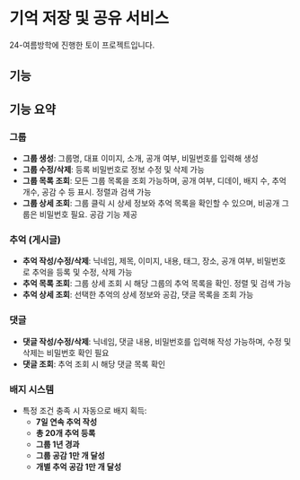 # 기억 저장 및 공유 서비스
24-여름방학에 진행한 토이 프로젝트입니다. 

## 기능

## 기능 요약

### 그룹

- **그룹 생성**: 그룹명, 대표 이미지, 소개, 공개 여부, 비밀번호를 입력해 생성
- **그룹 수정/삭제**: 등록 비밀번호로 정보 수정 및 삭제 가능
- **그룹 목록 조회**: 모든 그룹 목록을 조회 가능하며, 공개 여부, 디데이, 배지 수, 추억 개수, 공감 수 등 표시. 정렬과 검색 가능
- **그룹 상세 조회**: 그룹 클릭 시 상세 정보와 추억 목록을 확인할 수 있으며, 비공개 그룹은 비밀번호 필요. 공감 기능 제공

### 추억 (게시글)

- **추억 작성/수정/삭제**: 닉네임, 제목, 이미지, 내용, 태그, 장소, 공개 여부, 비밀번호로 추억을 등록 및 수정, 삭제 가능
- **추억 목록 조회**: 그룹 상세 조회 시 해당 그룹의 추억 목록을 확인. 정렬 및 검색 가능
- **추억 상세 조회**: 선택한 추억의 상세 정보와 공감, 댓글 목록을 조회 가능

### 댓글

- **댓글 작성/수정/삭제**: 닉네임, 댓글 내용, 비밀번호를 입력해 작성 가능하며, 수정 및 삭제는 비밀번호 확인 필요
- **댓글 조회**: 추억 조회 시 해당 댓글 목록 확인

### 배지 시스템

- 특정 조건 충족 시 자동으로 배지 획득:
  - **7일 연속 추억 작성**
  - **총 20개 추억 등록**
  - **그룹 1년 경과**
  - **그룹 공감 1만 개 달성**
  - **개별 추억 공감 1만 개 달성**
